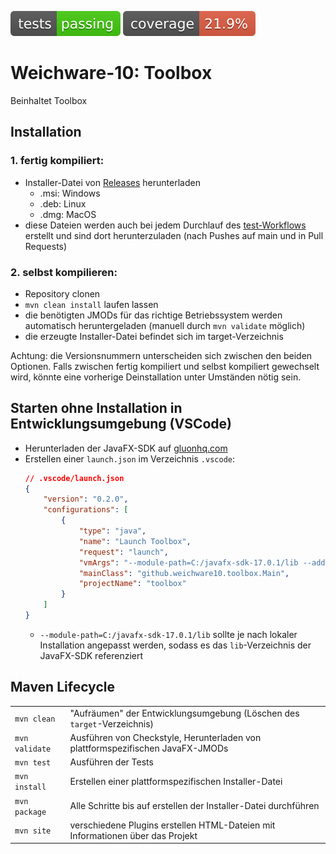 ![test status](.github/badges/tests.svg) ![code coverage](.github/badges/jacoco.svg)
# Weichware-10: Toolbox

Beinhaltet Toolbox

## Installation
### 1. fertig kompiliert:
- Installer-Datei von [Releases](https://github.com/weichware10/toolbox/releases) herunterladen
    - .msi: Windows
    - .deb: Linux
    - .dmg: MacOS
- diese Dateien werden auch bei jedem Durchlauf des [test-Workflows](https://github.com/weichware10/toolbox/actions/workflows/tests.yaml) erstellt und sind dort herunterzuladen (nach Pushes auf main und in Pull Requests)

### 2. selbst kompilieren:
- Repository clonen
- `mvn clean install` laufen lassen
- die benötigten JMODs für das richtige Betriebssystem werden automatisch heruntergeladen (manuell durch `mvn validate` möglich)
- die erzeugte Installer-Datei befindet sich im target-Verzeichnis

Achtung: die Versionsnummern unterscheiden sich zwischen den beiden Optionen. Falls zwischen fertig kompiliert und selbst kompiliert gewechselt wird, könnte eine vorherige Deinstallation unter Umständen nötig sein.

## Starten ohne Installation in Entwicklungsumgebung (VSCode)
- Herunterladen der JavaFX-SDK auf [gluonhq.com](https://gluonhq.com/products/javafx/)
- Erstellen einer `launch.json` im Verzeichnis `.vscode`:
    ```json
    // .vscode/launch.json
    {
        "version": "0.2.0",
        "configurations": [
            {
                "type": "java",
                "name": "Launch Toolbox",
                "request": "launch",
                "vmArgs": "--module-path=C:/javafx-sdk-17.0.1/lib --add-modules=javafx.controls --add-modules=javafx.fxml",
                "mainClass": "github.weichware10.toolbox.Main",
                "projectName": "toolbox"
            }
        ]
    }
    ```
    - `--module-path=C:/javafx-sdk-17.0.1/lib` sollte je nach lokaler Installation angepasst werden, sodass es das `lib`-Verzeichnis der JavaFX-SDK referenziert

## Maven Lifecycle
|                |                                                                                |
| -------------- | ------------------------------------------------------------------------------ |
| `mvn clean`    | "Aufräumen" der Entwicklungsumgebung (Löschen des `target`-Verzeichnis)        |
| `mvn validate` | Ausführen von Checkstyle, Herunterladen von plattformspezifischen JavaFX-JMODs |
| `mvn test`     | Ausführen der Tests                                                            |
| `mvn install`  | Erstellen einer plattformspezifischen Installer-Datei                          |
| `mvn package`  | Alle Schritte bis auf erstellen der Installer-Datei durchführen                |
| `mvn site`     | verschiedene Plugins erstellen HTML-Dateien mit Informationen über das Projekt |
